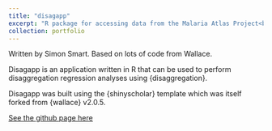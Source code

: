 ```yaml
---
title: "disagapp"
excerpt: "R package for accessing data from the Malaria Atlas Project<br/><br/><img src='/images/app_screenshots_for_tim6.png'>"
collection: portfolio
---
```


Written by Simon Smart. 
Based on lots of code from Wallace. 

Disagapp is an application written in R that can be used to perform disaggregation regression analyses using {disaggregation}.

Disagapp was built using the {shinyscholar} template which was itself forked from {wallace} v2.0.5.

[See the github page here]([https://github.com/malaria-atlas-project/malariaAtlas](https://github.com/simon-smart88/disagapp))

